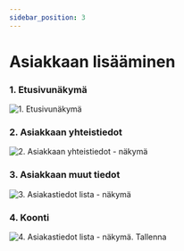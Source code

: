```yaml
---
sidebar_position: 3
---
```


# Asiakkaan lisääminen

### 1. Etusivunäkymä

![1. Etusivunäkymä](/img/pikaohjeet/Lisaa_asiakas1.png)

### 2. Asiakkaan yhteistiedot

![2. Asiakkaan yhteistiedot - näkymä](/img/pikaohjeet/Lisaa_asiakas2.png)

### 3. Asiakkaan muut tiedot

![3. Asiakastiedot lista - näkymä](/img/pikaohjeet/Lisaa_asiakas3.png)

### 4. Koonti
![4. Asiakastiedot lista - näkymä. Tallenna](/img/pikaohjeet/Lisaa_asiakas4.png)